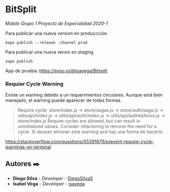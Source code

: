 # BitSplit

_Mobile Grupo 1 Proyecto de Especialidad 2020-1_

Para publicar una nueva version en produccción
```
expo publish --release -channel prod
```
Para publicar una nueva versio en staging
```
expo publish
```
App de prueba: https://expo.io/@isavega/Bitsplit

### Requier Cycle Warning

Existe un warning debido a un requerimientos circulares. Aunque está bien manejado, el warning puede aparecer de todas formas.

>Require cycle: store/index.js -> store/sagas.js -> store/auth/saga.js -> utils/api/index.js -> utils/api/auth/index.js -> utils/api/authedAxios.js -> store/index.js
Require cycles are allowed, but can result in uninitialized values. Consider refactoring to remove the need for a cycle.
Si desean eliminar este warning acá hay una forma de hacerlo. 

https://stackoverflow.com/questions/55391879/prevent-require-cycle-warnings-on-terminal 

## Autores ✒️

* **Diego Silva** - *Developer* - [DiegoSilvaS](https://github.com/DiegoSilvaS)
* **Isabel Vega** - *Developer* - [isavega](https://github.com/isavega)

